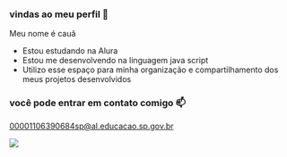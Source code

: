 ### vindas ao meu perfil 💙

Meu nome é cauã

- Estou estudando na Alura
- Estou me desenvolvendo na linguagem java script
- Utilizo esse espaço para minha organização e compartilhamento dos meus projetos desenvolvidos
 
### você pode entrar em contato comigo 📫 

00001106390684sp@al.educacao.sp.gov.br

![](https://media1.tenor.com/m/1f2s_BRWJDsAAAAC/good-morning-love-good-morning-flowers.gif)

